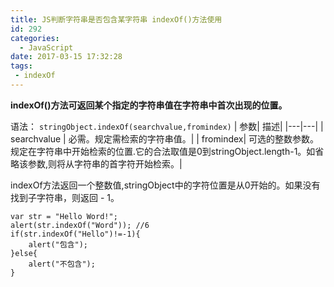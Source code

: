 ```yaml
---
title: JS判断字符串是否包含某字符串 indexOf()方法使用
id: 292
categories:
  - JavaScript
date: 2017-03-15 17:32:28
tags:
 - indexOf
---
```

**indexOf()方法可返回某个指定的字符串值在字符串中首次出现的位置。**
<!--more-->
语法：
`stringObject.indexOf(searchvalue,fromindex)`
| 参数| 描述|
|---|---|
| searchvalue	| 必需。规定需检索的字符串值。|
| fromindex| 可选的整数参数。规定在字符串中开始检索的位置.它的合法取值是0到stringObject.length-1。如省略该参数,则将从字符串的首字符开始检索。|

indexOf方法返回一个整数值,stringObject中的字符位置是从0开始的。如果没有找到子字符串，则返回 - 1。

```
var str = "Hello Word!";
alert(str.indexOf("Word")); //6
if(str.indexOf("Hello")!=-1){
    alert("包含");
}else{
    alert("不包含");
}
```
